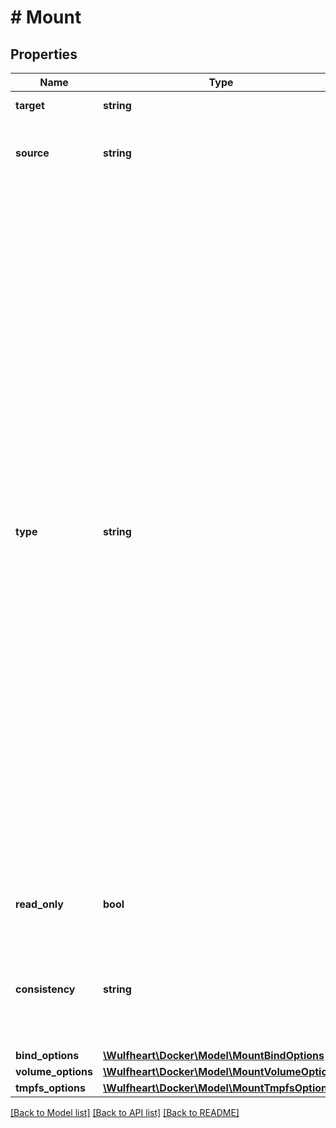 # # Mount

## Properties

Name | Type | Description | Notes
------------ | ------------- | ------------- | -------------
**target** | **string** | Container path. | [optional]
**source** | **string** | Mount source (e.g. a volume name, a host path). | [optional]
**type** | **string** | The mount type. Available types:  - &#x60;bind&#x60; Mounts a file or directory from the host into the container. Must exist prior to creating the container. - &#x60;volume&#x60; Creates a volume with the given name and options (or uses a pre-existing volume with the same name and options). These are **not** removed when the container is removed. - &#x60;tmpfs&#x60; Create a tmpfs with the given options. The mount source cannot be specified for tmpfs. - &#x60;npipe&#x60; Mounts a named pipe from the host into the container. Must exist prior to creating the container. | [optional]
**read_only** | **bool** | Whether the mount should be read-only. | [optional]
**consistency** | **string** | The consistency requirement for the mount: &#x60;default&#x60;, &#x60;consistent&#x60;, &#x60;cached&#x60;, or &#x60;delegated&#x60;. | [optional]
**bind_options** | [**\Wulfheart\Docker\Model\MountBindOptions**](MountBindOptions.md) |  | [optional]
**volume_options** | [**\Wulfheart\Docker\Model\MountVolumeOptions**](MountVolumeOptions.md) |  | [optional]
**tmpfs_options** | [**\Wulfheart\Docker\Model\MountTmpfsOptions**](MountTmpfsOptions.md) |  | [optional]

[[Back to Model list]](../../README.md#models) [[Back to API list]](../../README.md#endpoints) [[Back to README]](../../README.md)
